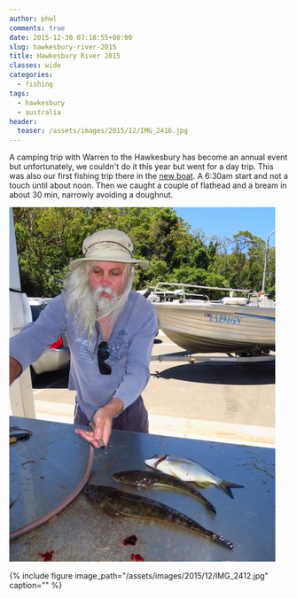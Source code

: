 ```yaml
---
author: phwl
comments: true
date: 2015-12-30 07:18:55+00:00
slug: hawkesbury-river-2015
title: Hawkesbury River 2015
classes: wide
categories:
  - fishing
tags:
  - hawkesbury
  - australia
header:
  teaser: /assets/images/2015/12/IMG_2416.jpg
---
```


A camping trip with Warren to the Hawkesbury has become an annual event but unfortunately, we couldn't do it this year but went for a day trip. This was also our first fishing trip there in the [new boat](/2015/stacer-outlaw-429/). A 6:30am start and not a touch until about noon. Then we caught a couple of flathead and a bream in about 30 min, narrowly avoiding a doughnut.

![IMG_2416](/assets/images/2015/12/IMG_2416.jpg)



<!-- more -->

{% include figure image_path="/assets/images/2015/12/IMG_2412.jpg" caption="" %}



<!-- more -->
